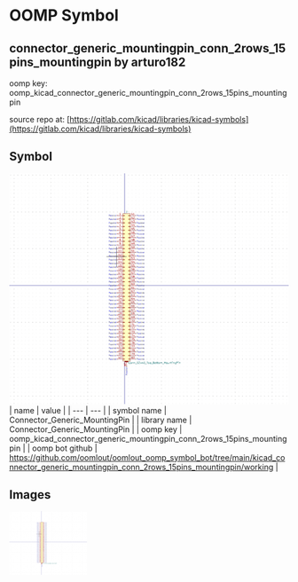# OOMP Symbol  
## connector_generic_mountingpin_conn_2rows_15pins_mountingpin  by arturo182  
  
oomp key: oomp_kicad_connector_generic_mountingpin_conn_2rows_15pins_mountingpin  
  
source repo at: [https://gitlab.com/kicad/libraries/kicad-symbols](https://gitlab.com/kicad/libraries/kicad-symbols)  
## Symbol  
  
[![working.png](working_600.png)](working.png)  
| name | value | 
| --- | --- | 
| symbol name | Connector_Generic_MountingPin | 
| library name | Connector_Generic_MountingPin | 
| oomp key | oomp_kicad_connector_generic_mountingpin_conn_2rows_15pins_mountingpin | 
| oomp bot github | https://github.com/oomlout/oomlout_oomp_symbol_bot/tree/main/kicad_connector_generic_mountingpin_conn_2rows_15pins_mountingpin/working | 
## Images  
  
[![working.png](working_140.png)](working.png)  
